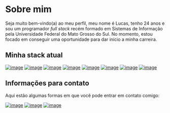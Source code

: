 # Sobre mim

Seja muito bem-vindo(a) ao meu perfil, meu nome é Lucas, tenho 24 anos e sou um programador _full stack_ recém formado em Sistemas de Informação pela Universidade Federal do Mato Grosso do Sul.
No momento, estou focado em conseguir uma oportunidade para dar início a minha carreira.

## Minha stack atual

[![image](https://img.shields.io/badge/C%23-239120?style=for-the-badge&logo=c-sharp&logoColor=white)](https://learn.microsoft.com/en-us/dotnet/csharp/tour-of-csharp/) 
[![image](https://img.shields.io/badge/Java-ED8B00?style=for-the-badge&logo=java&logoColor=white)](https://www.java.com/)
[![image](https://img.shields.io/badge/SpringBoot-6DB33F?style=for-the-badge&logo=Spring&logoColor=white)](https://spring.io/projects/spring-boot)
[![image](https://img.shields.io/badge/HTML5-E34F26?style=for-the-badge&logo=html5&logoColor=white)](https://developer.mozilla.org/en-US/docs/Web/HTML)
[![image](https://img.shields.io/badge/CSS3-1572B6?style=for-the-badge&logo=css3&logoColor=white)](https://developer.mozilla.org/en-US/docs/Web/CSS)
[![image](https://img.shields.io/badge/JavaScript-F7DF1E?style=for-the-badge&logo=javascript&logoColor=black)](https://developer.mozilla.org/en-US/docs/Web/JavaScript)
[![image](https://img.shields.io/badge/Vue.js-35495E?style=for-the-badge&logo=vuedotjs&logoColor=white)](https://vuejs.org/)
[![image](https://img.shields.io/badge/postgresql-4169E1?style=for-the-badge&logo=postgresql&logoColor=white)](https://www.postgresql.org/)

## Informações para contato

Aqui estão algumas formas em que você pode entrar em contato comigo:

[![image](https://img.shields.io/badge/LinkedIn-0077B5?style=for-the-badge&logo=linkedin&logoColor=white)](https://www.linkedin.com/in/lucasgarciarodrigues/)
[![image](https://img.shields.io/badge/Facebook-1877F2?style=for-the-badge&logo=facebook&logoColor=white)](https://www.facebook.com/grlucas00) 
[![image](https://img.shields.io/badge/Microsoft_Outlook-0078D4?style=for-the-badge&logo=microsoft-outlook&logoColor=white)](mailto:lucas_allnet@hotmail.com)
